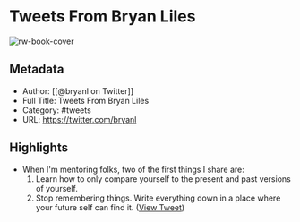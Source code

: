 # Tweets From Bryan Liles

![rw-book-cover](https://pbs.twimg.com/profile_images/1801728958733381632/mk8RX7Wo.jpg)

## Metadata
- Author: [[@bryanl on Twitter]]
- Full Title: Tweets From Bryan Liles
- Category: #tweets
- URL: https://twitter.com/bryanl

## Highlights
- When I'm mentoring folks, two of the first things I share are:
  1. Learn how to only compare yourself to the present and past versions of yourself.
  2. Stop remembering things. Write everything down in a place where your future self can find it. ([View Tweet](https://twitter.com/bryanl/status/1630593197561847809))
